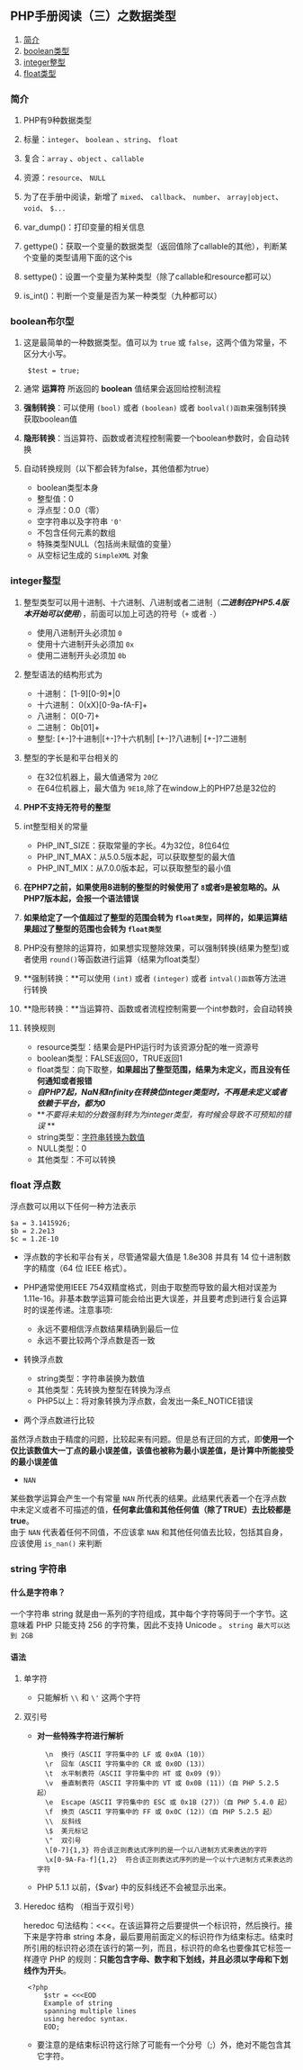 ## PHP手册阅读（三）之数据类型

1. [简介](#introduction)
2. [boolean类型](#boolean)
3. [integer整型](#int)
4. [float类型](#float)

### <span id = "introduction">简介</span>

1. PHP有9种数据类型 
2. 标量：`integer`、 `boolean` 、`string`、 `float`
3. 复合：`array` 、`object` 、`callable`
4. 资源：`resource`、 `NULL`

5. 为了在手册中阅读，新增了 `mixed`、 `callback`、 `number`、 `array|object`、 `void`、 `$...`
6. var_dump()：打印变量的相关信息
7. gettype()：获取一个变量的数据类型（返回值除了callable的其他），判断某个变量的类型请用下面的这个is
8. settype()：设置一个变量为某种类型（除了callable和resource都可以）
9. is_int()：判断一个变量是否为某一种类型（九种都可以）

### <span id = "boolean">boolean布尔型</span>

1. 这是最简单的一种数据类型。值可以为 `true` 或 `false`，这两个值为常量，不区分大小写。

        $test = true;

2. 通常 **运算符** 所返回的 **boolean** 值结果会返回给控制流程
3. **强制转换**：可以使用 `(bool)` 或者 `(boolean)` 或者 `boolval()函数`来强制转换获取boolean值
4. **隐形转换**：当运算符、函数或者流程控制需要一个boolean参数时，会自动转换

5. 自动转换规则（以下都会转为false，其他值都为true）

	+ boolean类型本身
	+ 整型值：0
	+ 浮点型：0.0（零）
	+ 空字符串以及字符串	`'0'`
	+ 不包含任何元素的数组
	+ 特殊类型NULL（包括尚未赋值的变量）
	+ 从空标记生成的 `SimpleXML` 对象

### <span id="int">integer整型</span>

1. 整型类型可以用十进制、十六进制、八进制或者二进制（***二进制在PHP5.4版本开始可以使用***），前面可以加上可选的符号（`+` 或者 `-`）

	+ 使用八进制开头必须加 `0`
	+ 使用十六进制开头必须加 `0x`
	+ 使用二进制开头必须加 `0b`

2. 整型语法的结构形式为

	+ 十进制： [1-9][0-9]*|0
	+ 十六进制： 0(xX)[0-9a-fA-F]+
	+ 八进制： 0[0-7]+
	+ 二进制： 0b[01]+
	+ 整型: [+-]?十进制|[+-]?十六机制|	[+-]?八进制|	[+-]?二进制
3. 整型的字长是和平台相关的

	+ 在32位机器上，最大值通常为 `20亿`
	+ 在64位机器上，最大值为 `9E18`,除了在window上的PHP7总是32位的

4. **PHP不支持无符号的整型**
5. int整型相关的常量

	+ PHP\_INT\_SIZE：获取常量的字长。4为32位，8位64位
	+ PHP\_INT\_MAX：从5.0.5版本起，可以获取整型的最大值
	+ PHP\_INT\_MIX：从7.0.0版本起，可以获取整型的最小值

6. **在PHP7之前，如果使用8进制的整型的时候使用了 `8`或者`9`是被忽略的。从PHP7版本起，会报一个语法错误**
7. **如果给定了一个值超过了整型的范围会转为 `float类型`，同样的，如果运算结果超过了整型的范围也会转为 `float类型`**
8. PHP没有整除的运算符，如果想实现整除效果，可以强制转换(结果为整型)或者使用 `round()`等函数进行运算（结果为float类型）
9. **强制转换：**可以使用 `(int)` 或者 `(integer)` 或者 `intval()函数`等方法进行转换
10. **隐形转换：**当运算符、函数或者流程控制需要一个int参数时，会自动转换		
11. 转换规则
	+ resource类型：结果会是PHP运行时为该资源分配的唯一资源号
	+ boolean类型：FALSE返回0，TRUE返回1
	+ float类型：向下取整，**如果超出了整型范围，结果为未定义，而且没有任何通知或者报错**
	+ ***自PHP7起，NaN和Infinity在转换位integer类型时，不再是未定义或者依赖于平台，都为0***	
	+ ***不要将未知的分数强制转为为integer类型，有时候会导致不可预知的错误*	**
	+ string类型：[字符串转换为数值](#string-to-int)
	+ NULL类型：0
	+ 其他类型：不可以转换

### <span id="float">float 浮点数</span>

 浮点数可以用以下任何一种方法表示
	
	$a = 3.1415926;
	$b = 2.2e13
	$c = 1.2E-10

+ 浮点数的字长和平台有关，尽管通常最大值是 1.8e308 并具有 14 位十进制数字的精度（64 位 IEEE 格式）。
+ PHP通常使用IEEE 754双精度格式，则由于取整而导致的最大相对误差为 1.11e-16。非基本数学运算可能会给出更大误差，并且要考虑到进行复合运算时的误差传递。注意事项:
	+ 永远不要相信浮点数结果精确到最后一位
	+ 永远不要比较两个浮点数是否一致

+ 转换浮点数
	+ string类型：字符串装换为数值
	+ 其他类型：先转换为整型在转换为浮点
	+ PHP5以上：将对象转换为浮点数，会发出一条E_NOTICE错误

+ 两个浮点数进行比较
 
 虽然浮点数由于精度的问题，比较起来有问题。但是总有迂回的方式，即**使用一个仅比该数值大一丁点的最小误差值，该值也被称为最小误差值，是计算中所能接受的最小误差值**

+ `NAN`

 某些数学运算会产生一个有常量 `NAN` 所代表的结果。此结果代表着一个在浮点数中未定义或者不可描述的值，**任何拿此值和其他任何值（除了TRUE）去比较都是true**。  
 由于 `NAN` 代表着任何不同值，不应该拿 `NAN` 和其他任何值去比较，包括其自身，应该使用 `is_nan()` 来判断

### <span id="string">string 字符串</span>

#### 什么是字符串？
 一个字符串 string 就是由一系列的字符组成，其中每个字符等同于一个字节。这意味着 PHP 只能支持 256 的字符集，因此不支持 Unicode 。 `string 最大可以达到 2GB`

#### 语法

1. 单字符

	+ 只能解析 `\\` 和 `\'` 这两个字符

2. 双引号

	+ **对一些特殊字符进行解析**

			\n	换行（ASCII 字符集中的 LF 或 0x0A (10)）
			\r	回车（ASCII 字符集中的 CR 或 0x0D (13)）
			\t	水平制表符（ASCII 字符集中的 HT 或 0x09 (9)）
			\v	垂直制表符（ASCII 字符集中的 VT 或 0x0B (11)）（自 PHP 5.2.5 起）
			\e	Escape（ASCII 字符集中的 ESC 或 0x1B (27)）（自 PHP 5.4.0 起）
			\f	换页（ASCII 字符集中的 FF 或 0x0C (12)）（自 PHP 5.2.5 起）
			\\	反斜线
			\$	美元标记
			\"	双引号
			\[0-7]{1,3}	符合该正则表达式序列的是一个以八进制方式来表达的字符
			\x[0-9A-Fa-f]{1,2}	符合该正则表达式序列的是一个以十六进制方式来表达的字符
	+ PHP 5.1.1 以前，\{$var} 中的反斜线还不会被显示出来。

3. Heredoc 结构 （相当于双引号）

    heredoc 句法结构：<<<。在该运算符之后要提供一个标识符，然后换行。接下来是字符串 string 本身，最后要用前面定义的标识符作为结束标志。结束时所引用的标识符必须在该行的第一列，而且，标识符的命名也要像其它标签一样遵守 PHP 的规则：**只能包含字母、数字和下划线，并且必须以字母和下划线作为开头**。

		<?php
			$str = <<<EOD
			Example of string
			spanning multiple lines
			using heredoc syntax.
			EOD;

	+ 要注意的是结束标识符这行除了可能有一个分号（;）外，绝对不能包含其它字符。